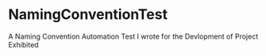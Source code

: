 # NamingConventionTest
A Naming Convention Automation Test I wrote for the Devlopment of Project Exhibited
